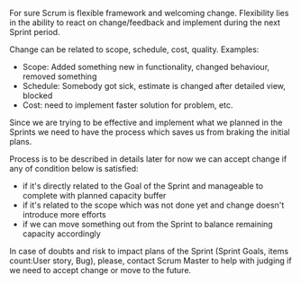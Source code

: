 For sure Scrum is flexible framework and welcoming change.
Flexibility lies in the ability to react on change/feedback and implement during the next Sprint period. 

Change can be related to scope, schedule, cost, quality. Examples:
- Scope: Added something new in functionality, changed behaviour, removed something
- Schedule: Somebody got sick, estimate is changed after detailed view, blocked
- Cost: need to implement faster solution for problem, etc.


Since we are trying to be effective and implement what we planned in the Sprints we need to have the process which saves us from braking the initial plans.


Process is to be described in details later for now we can accept change if any of condition below is satisfied:
- if it's directly related to the Goal of the Sprint and manageable to complete with planned capacity buffer
- if it's related to the scope which was not done yet and change doesn't introduce more efforts
- if we can move something out from the Sprint to balance remaining capacity accordingly


In case of doubts and risk to impact plans of the Sprint (Sprint Goals, items count:User story, Bug), please,  contact Scrum Master to help with judging if we need to accept change or move to the future. 
